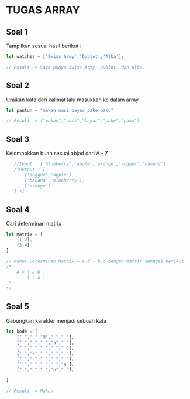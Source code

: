 # TUGAS ARRAY

## Soal 1

Tampilkan sesuai hasil berikut :

```javascript
let watches = ['Swiss Army','Dublot','Alba'];

// Result -> Saya punya Swiss Army, Dublot, dan Alba.
```

## Soal 2

Uraikan kata dari kalimat lalu masukkan ke dalam array

```javascript
let pantun = "makan nasi bayar pake paku"

// Result -> ["makan","nasi","bayar","pake","paku"]
```

## Soal 3

Kelompokkan buah sesuai abjad dari A - Z

```javascript
   //Input : ['blueberry','apple','orange','anggur','banana']
   /*Output : [
       ['anggur','apple'],
       ['banana','blueberry'],
       ['orange']
   ] */
```

## Soal 4

Cari determinan matrix

```javascript
let matrix = [
    [1,2],
    [3,4]
]

// Rumus Determinan Matrix = a.d - b.c dengan matrix sebagai berikut
/*
    A = | a b |
        | c d |
 * 
*/
```

## Soal 5

Gabungkan karakter menjadi sebuah kata

```javascript
let kode = [
    [" "," ","M"," "," "],
    [" "," "," ","a"," "],
    [" "," "," "," "," "],
    [" ","k"," "," "," "],
    [" "," "," "," "," "],
    [" "," "," "," ","a"],
    [" "," "," ","n"," "],

]

// Result -> Makan
```